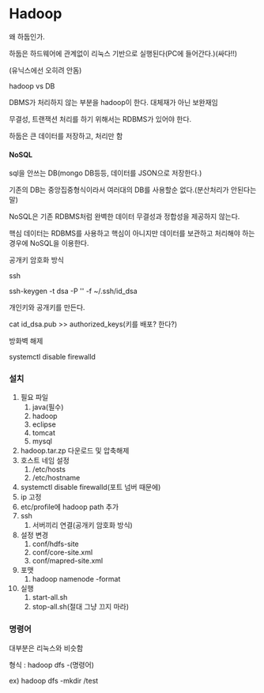 # Hadoop

왜 하둡인가.

하둡은 하드웨어에 관계없이 리눅스 기반으로 실행된다(PC에 들어간다.)(싸다!!)

(유닉스에선 오히려 안돔)

hadoop vs DB

DBMS가 처리하지 않는 부분을 hadoop이 한다. 대체재가 아닌 보완재임

무결성, 트랜잭션 처리를 하기 위해서는 RDBMS가 있어야 한다.

하둡은 큰 데이터를 저장하고, 처리만 함



#### NoSQL

sql을 안쓰는 DB(mongo DB등등, 데이터를 JSON으로 저장한다.)

기존의 DB는 중앙집중형식이라서 여러대의 DB를 사용할순 없다.(분산처리가 안된다는 말)

NoSQL은 기존 RDBMS처럼 완벽한 데이터 무결성과 정합성을 제공하지 않는다. 

핵심 데이터는 RDBMS를 사용하고 핵심이 아니지만 데이터를 보관하고 처리해야 하는 경우에 NoSQL을 이용한다.



공개키 암호화 방식

ssh

ssh-keygen -t dsa -P '' -f ~/.ssh/id_dsa

개인키와 공개키를 만든다.

cat id_dsa.pub >> authorized_keys(키를 배포? 한다?)



방화벽 해제

systemctl disable firewalld



### 설치

1. 필요 파일
   1. java(필수)
   2. hadoop
   3. eclipse
   4. tomcat
   5. mysql
2. hadoop.tar.zp 다운로드 및 압축해제
3. 호스트 네임 설정
   1. /etc/hosts
   2. /etc/hostname
4. systemctl disable firewalld(포트 넘버 때문에)
5. ip 고정
6. etc/profile에 hadoop path 추가
7. ssh
   1. 서버끼리 연결(공개키 암호화 방식)
8. 설정 변경
   1. conf/hdfs-site
   2. conf/core-site.xml
   3. conf/mapred-site.xml
9. 포맷
   1. hadoop namenode -format
10. 실행
    1. start-all.sh
    2. stop-all.sh(절대 그냥 끄지 마라)





### 명령어

대부분은 리눅스와 비슷함

형식 : hadoop dfs -(명령어)

ex) hadoop dfs -mkdir /test

